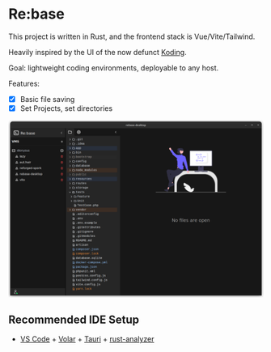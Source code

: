 # Re:base
This project is written in Rust, and the frontend stack is Vue/Vite/Tailwind.

Heavily inspired by the UI of the now defunct [Koding](https://koding.com).

Goal: lightweight coding environments, deployable to any host.

Features:

- [x] Basic file saving
- [x] Set Projects, set directories

![alt text](image.png)

## Recommended IDE Setup

- [VS Code](https://code.visualstudio.com/) + [Volar](https://marketplace.visualstudio.com/items?itemName=Vue.volar) + [Tauri](https://marketplace.visualstudio.com/items?itemName=tauri-apps.tauri-vscode) + [rust-analyzer](https://marketplace.visualstudio.com/items?itemName=rust-lang.rust-analyzer)
